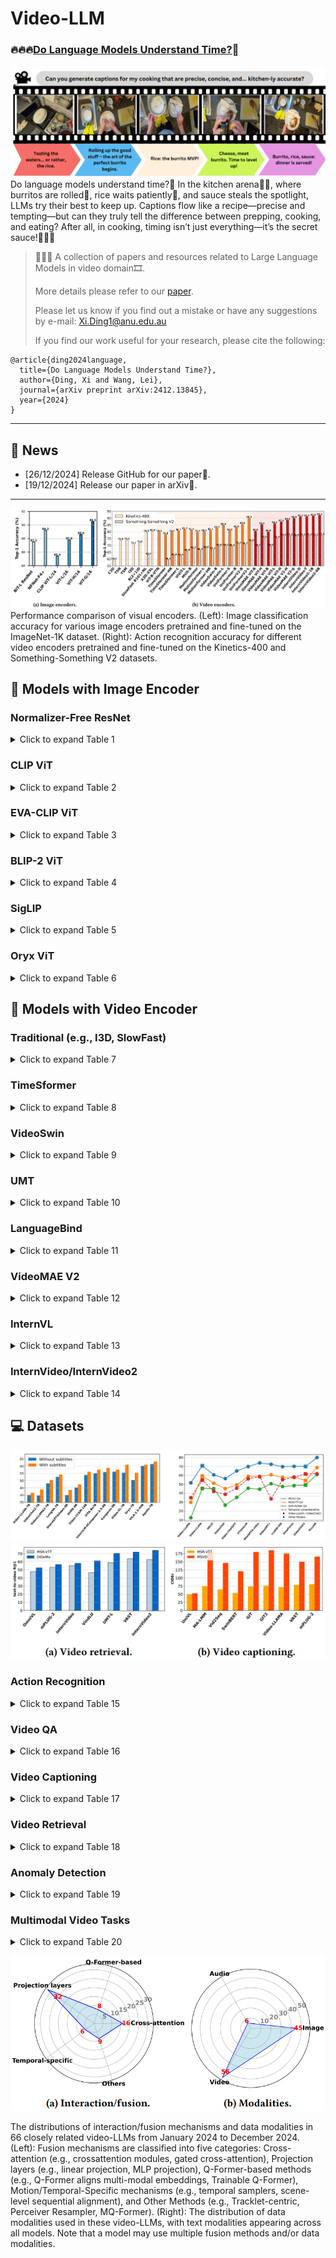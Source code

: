 # Video-LLM

### 🔥🔥🔥[Do Language Models Understand Time?](https://arxiv.org/abs/2412.13845)🤔

![image](./images/cover.png)
Do language models understand time?🧐 In the kitchen arena🧑‍🍳, where burritos are rolled🌯, rice waits patiently🍚, and sauce steals the spotlight, LLMs try their best to keep up. Captions flow like a recipe—precise and tempting—but can they truly tell the difference between prepping, cooking, and eating? After all, in cooking, timing isn’t just everything—it’s the secret sauce!🥳🥳🥳
>
> 👋👋👋 A collection of papers and resources related to Large Language Models in video domain🎞️. 
>
> More details please refer to our [paper](https://arxiv.org/abs/2412.13845). 
>
> Please let us know if you find out a mistake or have any suggestions by e-mail: Xi.Ding1@anu.edu.au
>
> If you find our work useful for your research, please cite the following:

```
@article{ding2024language,
  title={Do Language Models Understand Time?},
  author={Ding, Xi and Wang, Lei},
  journal={arXiv preprint arXiv:2412.13845},
  year={2024}
}
```

---

## 🚀 News
- \[26/12/2024\] Release GitHub for our paper🎁.
- \[19/12/2024\] Release our paper in arXiv🎈.


---
![image](./images/comparisonEncoders.png)
Performance comparison of visual encoders. (Left): Image classification accuracy for various image encoders pretrained and fine-tuned on the ImageNet-1K dataset. (Right): Action recognition accuracy for different video encoders pretrained and fine-tuned on the Kinetics-400 and Something-Something V2 datasets.

## 📸 Models with Image Encoder

### Normalizer-Free ResNet

<details>
<summary>Click to expand Table 1</summary>

| Model          | Venue        | Other modality encoders               | Interaction / Fusion mechanism                    | Description                                     | Code |
|----------------|--------------|---------------------------------------|--------------------------------------------------|-------------------------------------------------|------|
| [Flamingo](https://arxiv.org/abs/2204.14198)       | NeurIPS 2022 | Text: Chinchilla                     | Perceiver Resampler & Gated XATTN-DENSE          | Visual-language model.   |   [Github](https://github.com/mlfoundations/open_flamingo)   |

</details>

### CLIP ViT

<details>
<summary>Click to expand Table 2</summary>

| Model          | Venue        | Other modality encoders               | Interaction / Fusion mechanism                    | Description                                     | Code |
|----------------|--------------|---------------------------------------|--------------------------------------------------|-------------------------------------------------|------|
| [mPLUG-2](https://arxiv.org/abs/2302.00402)        | ICML 2023    | Text: BERT                           | Universal layers & cross-attention modules       | Modularized multi-modal foundation model.      |   [GitHub](https://github.com/alibaba/AliceMind/tree/main/mPLUG)   |
| [Vid2Seq](https://arxiv.org/abs/2302.14115)        | CVPR 2023    | Text: T5-Base                        | Cross-modal attention                             | Sequence-to-sequence video-language model.     |  [GitHub](https://github.com/google-research/scenic/tree/main/scenic/projects/vid2seq)    |
| [Video-LLaMA](https://arxiv.org/abs/2306.02858)    | EMNLP 2023   | Text: Vicuna, Audio: ImageBind       | Aligned via Q-Formers for video and audio         | Instruction-tuned multimodal model.           |   [GitHub](https://github.com/damo-nlp-sg/video-llama)   |
| [Video-ChatGPT](https://arxiv.org/abs/2306.05424)  | ACL 2023     | Text: Vicuna-v1.1                    | Spatiotemporal features projected via linear layer| Integration of vision and language for video understanding. |   [GitHub](https://github.com/mbzuai-oryx/Video-ChatGPT)   |
| [Valley](https://arxiv.org/abs/2306.07207)         | arXiv 2023   | Text: StableVicuna                   | Projection layer                                  | LLM for video assistant tasks.                |   [GitHub](https://github.com/rupertluo/valley)   |
| [Macaw-LLM](https://arxiv.org/abs/2306.09093)      | arXiv 2023   | Text: LLAMA-7B, Audio: Whisper       | Alignment module unifies multi-modal representations| Multimodal integration using image, audio, and video inputs. |  [GitHub](https://github.com/lyuchenyang/Macaw-LLM)    |
| [Auto-AD II](https://arxiv.org/abs/2310.06838)     | CVPR 2023    | Text: BERT                           | Cross-attention layers                            | Movie description using vision and language.   |   [GitHub](https://github.com/TengdaHan/AutoAD)   |
| [GPT4Video](https://arxiv.org/abs/2311.16511)      | ACMMM 2023   | Text: LLaMA 2                        | Transformer-based cross-attention layer           | Video understanding with LLM-based reasoning.  |  -    |
| [LLaMA-VID](https://arxiv.org/abs/2311.17043)      | ECCV 2023    | Text: Vicuna                         | Context attention and linear projector            | LLaMA-VID for visual-textual alignment in video. |   [GitHub](https://github.com/dvlab-research/LLaMA-VID)   |
| [COSMO](https://arxiv.org/abs/2401.00849)          | arXiv 2024   | Text: OPT-IML/RedPajama/Mistral      | Gated cross-attention                              | Contrastive-streamlined multimodal model.      |   -   |
| [VTimeLLM](https://arxiv.org/abs/2311.18445)       | CVPR 2024    | Text: Vicuna                         | Linear layer                                      | Temporal video understanding enhanced with LLMs. |   [GitHub](https://github.com/huangb23/vtimellm)   |
| [VILA](https://arxiv.org/abs/2312.07533)           | CVPR 2024    | Text: LLaMA-2-7B/13B                 | Linear layer                                      | Vision-language model.                         |  [GitHub](https://github.com/NVlabs/VILA)    |
| [PLLaVA](https://arxiv.org/abs/2404.16994)         | arXiv 2024   | Text: LLAMA-7B                       | MM projector with adaptive pooling                | Parameter-free extension for video captioning tasks. |  [GitHub](https://github.com/magic-research/PLLaVA)    |
| [V2Xum-LLaMA](https://arxiv.org/abs/2404.12353)    | arXiv 2024   | Text: LLaMA 2                        | Vision adapter                                    | Video summarization using temporal prompt tuning. |   [GitHub](https://github.com/hanghuacs/V2Xum-LLM)   |
| [VideoGPT+](https://arxiv.org/abs/2406.09418)      | arXiv 2024   | Text: Phi-3-Mini-3.8B                | MLP                                              | Enhanced video understanding.                  |   [GitHub](https://github.com/mbzuai-oryx/VideoGPT-plus)   |
| [EmoLLM](https://arxiv.org/abs/2406.16442)         | arXiv 2024   | Text: Vicuna-v1.5, Audio: Whisper    | Multi-perspective visual projection               | Multimodal emotional understanding with improved reasoning. |   [GitHub](https://github.com/yan9qu/EmoLLM)   |
| [ShareGPT4Video](https://arxiv.org/abs/2406.04325) | arXiv 2024   | Text: Mistral-7B-Instruct-v0.2       | MLP                                              | Precise and detailed video captions with hierarchical prompts. |  [GitHub](https://github.com/ShareGPT4Omni/ShareGPT4Video)    |
| [VideoLLaMA 2](https://arxiv.org/abs/2406.07476)   | arXiv 2024   | Text: LLAMA 1.5, Audio: BEATs        | Spatial-Temporal Convolution (STC) connector      | Advancing spatial-temporal modeling and audio understanding. |   [GitHub](https://github.com/DAMO-NLP-SG/VideoLLaMA2)   |
| [VideoLLM-online](https://arxiv.org/abs/2406.11816) | CVPR 2024    | Text: Llama-2-Chat/Llama-3-Instruct  | MLP projector                                     | Online video large language model for streaming video. |   [GitHub](https://github.com/showlab/VideoLLM-online)   |
| [LongVA](https://arxiv.org/abs/2406.16852) |  arXiv 2024 | Text: Qwen2-Extended | MLP |  Long context video understanding. | [GitHub](https://github.com/EvolvingLMMs-Lab/LongVA)|
| [InternLM-XComposer-2.5](https://arxiv.org/abs/2407.03320) | arXiv 2024 |  Text: InternLM2-7B[15], Audio: Whisper| MLP | Long-context LVLM supporting ultra-high-resolution video tasks. | [GitHub](https://github.com/InternLM/InternLM-XComposer) |
| [Qwen2-VL](https://arxiv.org/abs/2409.12191) | arXiv 2024 | Text: Qwen2-7B | Cross-attention modules| Vision-language model for multimodal tasks.  | [GitHub](https://github.com/QwenLM/Qwen2-VL)|
| [Video-XL](https://arxiv.org/abs/2409.14485) | arXiv 2024 | Text: Qwen2-7B | Visual-language projector | Long-context video understanding model. | [GitHub](https://github.com/VectorSpaceLab/Video-XL) |
| [SlowFocus](https://neurips.cc/virtual/2024/poster/95976) | NeurIPS 2024 | Text: Vicuna-7B v1.5 |  Visual adapter (projector layer) | Fine-grained temporal understanding in video LLM. | [GitHub](https://github.com/fudan-zvg/SlowFocus) |
| [VideoStudio](https://arxiv.org/abs/2401.01256) | ECCV 2024 | Text: CLIP ViT-H/14 |  Cross-attention modules | Multi-scene video generation | [GitHub](https://github.com/FuchenUSTC/VideoStudio) |
| [VideoINSTA](https://arxiv.org/abs/2409.20365)|  arXiv 2024 |  Text: Llama-3-8B-Instruc |  Self-reflective spatial-temporal fusion |  Zero-shot long video understanding model. | [GitHub](https://github.com/mayhugotong/videoinsta) |
| [TRACE](https://arxiv.org/abs/2410.05643) | arXiv 2024 | Text: Mistral-7B | Task-interleaved sequence modeling & Adaptive head-switching| Video temporal grounding via causal event modeling. |[GitHub](https://github.com/gyxxyg/TRACE) |

</details>

### EVA-CLIP ViT

<details>
<summary>Click to expand Table 3</summary>

| Model          | Venue        | Other modality encoders               | Interaction / Fusion mechanism                    | Description                                     | Code |
|----------------|--------------|---------------------------------------|--------------------------------------------------|-------------------------------------------------|------|
| [VideoChat](https://arxiv.org/abs/2305.06355)      | arXiv 2023   | Text: StableVicuna, Audio: Whisper   | Q-Former bridges visual features to LLMs for reasoning | Chat-centric model for video analysis.         |   [GitHub](https://github.com/OpenGVLab/Ask-Anything)   |
| [VAST](https://arxiv.org/abs/2305.18500)           | NeurIPS 2023 | Text: BERT, Audio: BEATs             | Cross-attention layers                            | Omni-modality foundational model.              |   [GitHub](https://github.com/TXH-mercury/VAST)   |
| [VTG-LLM](https://arxiv.org/abs/2405.13382)        | arXiv 2024   | Text: LLaMA-2-7B                     | Projection layer                                  | Enhanced video temporal grounding.             |   [GitHub](https://github.com/gyxxyg/VTG-LLM)   |
| [AutoAD III](https://arxiv.org/abs/2404.14412)     | CVPR 2024    | Text: GPT-3.5-turbo                  | Shared Q-Former                                   | Video description enhancement with LLMs.       |   [GitHub](https://github.com/TengdaHan/AutoAD)   |
| [MA-LMM](https://arxiv.org/abs/2404.05726)         | CVPR 2024    | Text: Vicuna                         | A trainable Q-Former                               | Memory-augmented large multimodal model.       |  [GitHub](https://github.com/boheumd/MA-LMM)    |
| [MiniGPT4-Video](https://arxiv.org/abs/2404.03413) | arXiv 2024   | Text: LLaMA 2                        | Concatenates visual tokens and projects into LLM space | Video understanding with visual-textual token interleaving. |  [GitHub](https://github.com/Vision-CAIR/MiniGPT4-video)    |
| [Vriptor](https://arxiv.org/abs/2406.06040) | arXiv 2024 |  Text: ST-LLM, Audio: Whisper |  Scene-level sequential alignment | Vriptor for dense video captioning.| [GitHub](https://github.com/mutonix/Vript) |
| [Kangaroo](https://arxiv.org/abs/2408.15542) | arXiv 2024 | Text: Llama-3-8B-Instruct| Multi-modal projector | Video-language model supporting long-context video input.  | - |

</details>

### BLIP-2 ViT

<details>
<summary>Click to expand Table 4</summary>

| Model          | Venue        | Other modality encoders               | Interaction / Fusion mechanism                    | Description                                     | Code |
|----------------|--------------|---------------------------------------|--------------------------------------------------|-------------------------------------------------|------|
| [LAVAD](https://arxiv.org/abs/2404.01014)          | CVPR 2024    | Text: Llama-2-13b-chat               | Converts video features into textual prompts for LLMs | Training-free video anomaly detection using LLMs. |   [GitHub](https://github.com/lucazanella/lavad)   |

</details>

### SigLIP

<details>
<summary>Click to expand Table 5</summary>

| Model          | Venue        | Other modality encoders               | Interaction / Fusion mechanism                    | Description                                     | Code |
|----------------|--------------|---------------------------------------|--------------------------------------------------|-------------------------------------------------|------|
| [Video-CCAM](https://arxiv.org/abs/2408.14023) | arXiv 2024 | Text: Phi-3-4k-instruct/ Yi-1.5-9B-Chat | Cross-attention-based projector |  Causal cross-attention masks for short and long videos. | [GitHub](https://github.com/QQ-MM/Video-CCAM) |
| [Apollo](https://arxiv.org/abs/2412.10360) | arXiv 2024 | Text: Qwen2.5-7B | Perceiver Resampler & Token Integration with Timestamps |  Video understanding model. | - |
</details>

### Oryx ViT

<details>
<summary>Click to expand Table 6</summary>

| Model          | Venue        | Other modality encoders               | Interaction / Fusion mechanism                    | Description                                     | Code |
|----------------|--------------|---------------------------------------|--------------------------------------------------|-------------------------------------------------|------|
| [Oryx](https://arxiv.org/abs/2409.12961) | arXiv 2024 | Text: Qwen2-7B/32B | Cross attention |  Spatial-temporal model for high-resolution understanding.| [GitHub](https://github.com/Oryx-mllm/Oryx) |
</details>

## 🎥 Models with Video Encoder

### Traditional (e.g., I3D, SlowFast)

<details>
<summary>Click to expand Table 7</summary>

| Model              | Venue     | Other modality encoders | Interaction / Fusion mechanism | Description                      | Code |
|---------------------|-----------|--------------------------|---------------------------------|----------------------------------|------|
| [VideoLLM](https://arxiv.org/abs/2305.13292) | arXiv 2023 | Text: e.g., BERT, T5 | Semantic translator aligns visual and text encodings |  Video sequence modeling using LLMs. | [GitHub](https://github.com/cg1177/VideoLLM) | 
| [Loong](https://arxiv.org/abs/2410.02757) | arXiv 2024 |  Text: Standard text tokenizer | Decoder-only autoregressive LLM with causal attention | Decoder-only autoregressive LLM with causal attention. | - |

</details>

### TimeSformer

<details>
<summary>Click to expand Table 8</summary>

| Model              | Venue     | Other modality encoders | Interaction / Fusion mechanism | Description                      | Code |
|---------------------|-----------|--------------------------|---------------------------------|----------------------------------|------|
| [LaViLa](https://arxiv.org/abs/2212.04501)             | CVPR 2022| Text: 12-layer Transformer| Cross-attention modules        | Large-scale language model.      |   [GitHub](https://github.com/facebookresearch/LaViLa)   |
| [Video ReCap](https://arxiv.org/abs/2402.13250) | CVPR 2024 | Text: GPT-2 | Cross-attention layers | Recursive hierarchical captioning model | [GitHub](https://github.com/md-mohaiminul/VideoRecap) |
</details>

### VideoSwin

<details>
<summary>Click to expand Table 9</summary>

| Model              | Venue     | Other modality encoders | Interaction / Fusion mechanism | Description                      | Code |
|---------------------|-----------|--------------------------|---------------------------------|----------------------------------|------|
| [OmniViD](https://arxiv.org/abs/2403.17935) | CVPR 2024 |  Text: BART |  MQ-Former | Generative model for universal video understanding. | [GitHub](https://github.com/wdrink/OmniVid) |
</details>

### UMT

<details>
<summary>Click to expand Table 10</summary>

| Model              | Venue     | Other modality encoders | Interaction / Fusion mechanism | Description                      | Code |
|---------------------|-----------|--------------------------|---------------------------------|----------------------------------|------|
| [VideoChat2](https://arxiv.org/abs/2311.17005)     | CVPR 2024    | Text: Vicuna                         | Linear projection                                 | A comprehensive multi-modal video understanding benchmark. |   [GitHub](https://github.com/OpenGVLab/Ask-Anything)   |
</details>


### LanguageBind 

<details>
<summary>Click to expand Table 11</summary>

| Model          | Venue        | Other modality encoders               | Interaction / Fusion mechanism                    | Description                                     | Code |
|----------------|--------------|---------------------------------------|--------------------------------------------------|-------------------------------------------------|------|
| [Video-LLaVA](https://arxiv.org/abs/2311.10122) |  arXiv 2023 |  Text: Vicuna v1.5 | MLP projection layer |  Unified visual representation learning for video. |[GitHub](https://github.com/PKU-YuanGroup/Video-LLaVA) |
| [MotionLLM](https://arxiv.org/abs/2405.20340) |  arXiv 2024 |  Text: Vicuna | Motion / Video translator | Understanding human behaviors from human motions and videos. | [GitHub](https://github.com/IDEA-Research/MotionLLM) |
| [Holmes-VAD](https://arxiv.org/abs/2406.12235) |  arXiv 2024|  Text: LLaMA3-Instruct-70B| Temporal sampler | Multimodal LLM for video anomaly detection. | [GitHub](https://github.com/pipixin321/HolmesVAD) |

</details>

### VideoMAE V2

<details>
<summary>Click to expand Table 12</summary>

| Model              | Venue     | Other modality encoders | Interaction / Fusion mechanism | Description                      | Code |
|---------------------|-----------|--------------------------|---------------------------------|----------------------------------|------|
| [InternVideo2](https://arxiv.org/abs/2403.15377) |  ECCV 2023 | Text: BERT-Large, Audio: BEATs | Q-Former aligns multi-modal embeddings | Foundation model for multimodal video understanding.|[GitHub](https://github.com/OpenGVLab/InternVideo/tree/main/InternVideo2) |


</details>

### InternVL

<details>
<summary>Click to expand Table 13</summary>

| Model              | Venue     | Other modality encoders | Interaction / Fusion mechanism | Description                      | Code |
|---------------------|-----------|--------------------------|---------------------------------|----------------------------------|------|
| [InternVideo2](https://arxiv.org/abs/2403.15377) |  ECCV 2023 | Text: BERT-Large, Audio: BEATs | Q-Former aligns multi-modal embeddings | Foundation model for multimodal video understanding.|[GitHub](https://github.com/OpenGVLab/InternVideo/tree/main/InternVideo2) |
| [VITA](https://arxiv.org/abs/2408.05211) | arXiv 2024 |  Text: Mixtral-8x7B, Audio: Mel Filter Bank | MLP | Open-source interactive multimodal LLM. |[GitHub](https://github.com/VITA-MLLM/VITA) | 

</details>

### InternVideo/InternVideo2

<details>
<summary>Click to expand Table 14</summary>

| Model              | Venue     | Other modality encoders | Interaction / Fusion mechanism | Description                      | Code |
|---------------------|-----------|--------------------------|---------------------------------|----------------------------------|------|
| [ChatVideo](https://arxiv.org/abs/2304.14407) | arXiv 2023 | Text: ChatGPT, Audio: e.g., Whisper | Tracklet-centric with ChatGPT reasoning | Chat-based video understanding system. | Coming soon |
</details>


## 💻 Datasets
![image](./images/com_1.png)
![image](./images/com_2.png)


### Action Recognition

<details>
<summary>Click to expand Table 15</summary>

| Dataset | Year | Source | # Videos | Modality | Avg. length (s) | Temporal annotation | Description |
|---------|------|--------|----------|----------|-----------------|---------------------|-------------|
| [HMDB51](https://serre-lab.clps.brown.edu/resource/hmdb-a-large-human-motion-database/) | 2011 | YouTube | 6,766 | Video | 3\~4 | No | Daily human actions |
| [UCF101](https://www.crcv.ucf.edu/data/UCF101.php) | 2012 | YouTube | 13,320 | Video+Audio | 7.21 | No | Human actions (e.g., sports, daily activities) |
| [ActivityNet](http://activity-net.org/) | 2015 | YouTube | 27,801 | Video+Text | 300\~1200 | Temporal extent provided | Human-centric activities |
| [Charades](https://prior.allenai.org/projects/charades) | 2016 | Crowdsourced | 9,848 | Video+Text | 30.1 | Start and end timestamps provided | Household activities |
| [Kinetics-400](https://github.com/cvdfoundation/kinetics-dataset?tab=readme-ov-file) | 2017 | YouTube | 306,245 | Video | 10 | No | Human actions (e.g., sports, tasks) |
| [AVA](https://research.google.com/ava/) | 2018 | Movies | 430 | Video | Variable | Start and end timestamps provided | Action localization in movie scenes |
| [Something-Something V2](https://www.qualcomm.com/developer/software/something-something-v-2-dataset) | 2018 | Crowdsourced | 220,847 | Video | 2\~6 | Weak | Human-object interactions |
| [COIN](https://coin-dataset.github.io/) | 2019 | YouTube | 11,827 | Video+Text | 141.6 | Start and end timestamps provided | Comprehensive instructional tasks (e.g., cooking, repair) |
| [Kinetics-700](https://github.com/cvdfoundation/kinetics-dataset?tab=readme-ov-file) | 2019 | YouTube | 650,317 | Video | 10 | No | Expanded version of Kinetics-400 and Kinetics-600 |
| [EPIC-KITCHENS](https://epic-kitchens.github.io/2024) | 2020 | Participant kitchens | 432 | Video+Text+Audio | ~458 | Start and end timestamps provided | Largest egocentric video dataset |
| [Ego4D](https://ego4d-data.org/) | 2021 | Wearable Cameras | 3,850 hours | Video+Text+Audio | Variable | Start and end timestamps provided | First-person activities and interactions |
| [VidSitu](https://vidsitu.org/) | 2021 | YouTube | 29,000 | Video+Text | ~10 | Temporal extent for events provided | Event-centric and causal activity annotations |

</details>


### Video QA

<details>
<summary>Click to expand Table 16</summary>

| Dataset | Year | Source | # Videos | Modality | Avg. length (s) | Temporal annotation | Description |
|---------|------|--------|----------|----------|-----------------|---------------------|-------------|
| [MovieQA](https://metatext.io/datasets/movieqa) | 2016 | Multiple platforms | 408 | Video+Text | 202.7 | Start and end timestamps provided | QA for movie scenes |
| [TGIF-QA](https://metatext.io/datasets/tgif-qa) | 2016 | Tumblr GIFs | 56,720 | Video+Text | 3\~5 | Action timestamps provided | QA over social media GIFs |
| [MSVD-QA](https://github.com/xudejing/video-question-answering) | 2017 | YouTube | 1,970 | Video+Text | 27.5 | Start and end timestamps provided | QA for actions description |
| [MSRVTT-QA](https://github.com/xudejing/video-question-answering) | 2017 | YouTube | 10,000 | Video+Text | 15\~30 | Weak | QA across diverse scenes |
| [TVQA](https://nlp.cs.unc.edu/data/jielei/tvqa/tvqa_public_html/download_tvqa.html) | 2019 | TV Shows | 21,793 | Video+Text | 60\~90 | Start and end timestamps provided | QA over medical dramas, sitcoms, crime shows |
| [ActivityNet-QA](https://github.com/MILVLG/activitynet-qa) | 2019 | YouTube | 5,800 | Video+Text | 180 | Implicit (derived from ActivityNet) | QA for human-annotated videos |
| [How2QA](https://github.com/linjieli222/HERO) | 2020 | HowTo100M (YouTube) | 22,000 | Video+Text | 60 | Temporal extent provided | QA over instructional videos |
| [YouCookQA](https://github.com/Jossome/YoucookQA) | 2021 | YouCook2 (YouTube) | 2,000 | Video+Text | 316.2 | Temporal boundaries provided | Cooking-related instructional QA |
| [STAR](https://bobbywu.com/STAR/) | 2021 | Human activity datasets | 22,000 | Video+Text | Variable | Action-level boundaries provided | QA over human-object interactions |
| [MVBench](https://github.com/OpenGVLab/Ask-Anything/tree/main/video_chat2) | 2023 | Public datasets | 3,641 | Video+Text | 5\~35 | Start and end timestamps provided | Multi-domain QA (e.g., sports, indoor scenes) |
| [EgoSchema](https://github.com/egoschema/EgoSchema) | 2023 | Ego4D (Wearable Cameras) | 5,063 | Video+Text | 180 | Timestamped narrations provided | Long-form egocentric activities |

</details>


### Video Captioning

<details>
<summary>Click to expand Table 17</summary>

| Dataset | Year | Source | # Videos | Modality | Avg. length (s) | Temporal annotation | Description |
|---------|------|--------|----------|----------|-----------------|---------------------|-------------|
| [YouCook](https://web.eecs.umich.edu/~jjcorso/r/youcook/) | 2013 | YouTube | 88 | Video+Text | 180\~300 | Weak | Cooking instructional videos |
| [MSR-VTT](https://www.microsoft.com/en-us/research/publication/msr-vtt-a-large-video-description-dataset-for-bridging-video-and-language/) | 2016 | YouTube | 7,180 | Video+Text+Audio | 10\~30 | Weak | General scenarios (e.g., sports, transport) |
| [ActivityNet Captions](https://cs.stanford.edu/people/ranjaykrishna/densevid/) | 2017 | YouTube | 20,000 | Video+Text | 180 | Start and end timestamps provided | Dense captions for human-centered activities |
| [VATEX](https://eric-xw.github.io/vatex-website/about.html) | 2019 | YouTube | 41,250 | Video+Text | ~10 | Weak | Multilingual descriptions with English-Chinese parallel captions |
| [HowTo100M](https://www.di.ens.fr/willow/research/howto100m/) | 2019 | YouTube | 1.22M | Video+Text+Audio | 390 | Subtitle timestamps provided | Instructional video captions |
| [TVC](https://github.com/liuchunsense/TVC-dataset) | 2020 | TV Shows | 108,965 | Video+Text | 76.2 | Start and end timestamps provided | Multimodal video captioning dataset |

</details>


### Video Retrieval

<details>
<summary>Click to expand Table 18</summary>

| Dataset | Year | Source | # Videos | Modality | Avg. length (s) | Temporal annotation | Description |
|---------|------|--------|----------|----------|-----------------|---------------------|-------------|
| [LSMDC](https://sites.google.com/site/describingmovies/) | 2015 | Movies | 118,114 | Video+Text | 4.8 | Start and end timestamps provided | Large-scale dataset for movie description tasks |
| [DiDeMo](https://github.com/LisaAnne/TemporalLanguageRelease) | 2017 | Flickr (YFCC100M) | 10,464 | Video+Text | 27.5 | Start and end timestamps provided | Moment localization in diverse, unedited personal videos |
| [FIVR-200K](https://ndd.iti.gr/fivr/) | 2019 | YouTube | 225,960 | Video | ~120 | Start and end timestamps provided | Large-scale incident video retrieval dataset with diverse news events |
| [TVR](https://github.com/jayleicn/TVRetrieval) | 2020 | TV Shows | 21,793 | Video+Text | 76.2 | Start and end timestamps provided | Video-subtitle multimodal moment retrieval dataset |
| [TextVR](https://github.com/callsys/TextVR) | 2023 | YouTube | 10,500 | Video+Text | 15 | Weak | Cross-modal video retrieval with text reading comprehension |
| [EgoCVR](https://github.com/ExplainableML/EgoCVR) | 2024 | Ego4D | 2,295 | Video+Text | 3.9\~8.1 | Weak | Egocentric dataset for fine-grained composed video retrieval |

</details>


### Anomaly Detection

<details>
<summary>Click to expand Table 19</summary>

| Dataset | Year | Source | # Videos | Modality | Avg. length (s) | Temporal annotation | Description |
|---------|------|--------|----------|----------|-----------------|---------------------|-------------|
| [Subway Entrance](https://www.researchgate.net/figure/Subway-dataset-exit-gate-three-abnormal-events-and-their-corresponding-detection-maps_fig2_329353016) | 2008 | Surveillance cameras | 1 | Video | 4,800 | No | Crowd monitoring for unusual event detection at subway entrances |
| [Subway Exit](https://www.researchgate.net/figure/Subway-dataset-exit-gate-three-abnormal-events-and-their-corresponding-detection-maps_fig2_329353016) | 2008 | Surveillance cameras | 1 | Video | 5,400 | No | Crowd monitoring for unusual event detection at subway exits |
| [CUHK Avenue](https://www.cse.cuhk.edu.hk/leojia/projects/detectabnormal/dataset.html) | 2013 | Surveillance cameras | 15 | Video | 120 | No | Urban avenue scenes with anomalies like running, loitering, etc. |
| [Street Scene](https://www.merl.com/research/highlights/video-anomaly-detection) | 2020 | Urban street surveillance | 81 | Video | 582 | Spatial and temporal bounding boxes | Urban street anomalies (e.g., jaywalking, loitering, illegal parking, etc.) |
| [XD-Violence](https://roc-ng.github.io/XD-Violence/) | 2020 | Movies and in-the-wild scenes | 4,754 | Video+Audio | ~180 | Start and end timestamps provided | Multimodal violence detection covering six violence types |
| [CUVA](https://github.com/fesvhtr/CUVA) | 2024 | YouTube, Bilibili | 1,000 | Video+Text | ~117 | Start and end timestamps provided | Causation-focused anomaly understanding across 42 anomaly types |
| [MSAD](https://msad-dataset.github.io/) | 2024 | Online Surveillance | 720 | Video | ~20 | Frame-level annotations in test set | Multi-scenario dataset with 14 scenarios |

</details>


### Multimodal Video Tasks

<details>
<summary>Click to expand Table 20</summary>

| Dataset | Year | Source | # Videos | Modality | Avg. length (s) | Temporal annotation | Description |
|---------|------|--------|----------|----------|-----------------|---------------------|-------------|
| [VIDAL-10M](https://github.com/PKU-YuanGroup/LanguageBind/blob/main/DATASETS.md) | 2023 | Multiple platforms | 10M | Video+Infrared+Depth+Audio+Text | ~20 | Weak | Multi-domain retrieval dataset |
| [Video-MME](https://github.com/BradyFU/Video-MME) | 2024 | YouTube | 900 | Video+Text+Audio | 1017.9 | Temporal ranges via certificate length | Comprehensive evaluation benchmark across many domains |

</details>

![image](./images/sum.png)

The distributions of interaction/fusion mechanisms and data modalities in 66 closely related video-LLMs from January 2024 to December 2024. (Left): Fusion mechanisms are classified into five categories: Cross-attention (e.g., crossattention modules, gated cross-attention), Projection layers (e.g., linear projection, MLP projection), Q-Former-based methods (e.g., Q-Former aligns multi-modal embeddings, Trainable Q-Former), Motion/Temporal-Specific mechanisms (e.g., temporal samplers, scene-level sequential alignment), and Other Methods (e.g., Tracklet-centric, Perceiver Resampler, MQ-Former). (Right): The distribution of data modalities used in these video-LLMs, with text modalities appearing across all models. Note that a model may use multiple fusion methods and/or data modalities.



